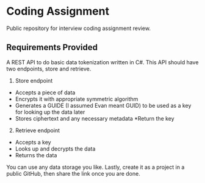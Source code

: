 # Coding Assignment
Public repository for interview coding assignment review.

## Requirements Provided
A REST API to do basic data tokenization written in C#.  This API should have two endpoints, store and retrieve.
1. Store endpoint
* Accepts a piece of data
* Encrypts it with appropriate symmetric algorithm
* Generates a GUIDE (I assumed Evan meant GUID) to be used as a key for looking up the data later
* Stores ciphertext and any necessary metadata
*Return the key
2. Retrieve endpoint
* Accepts a key
* Looks up and decrypts the data
* Returns the data

You can use any data storage you like.  Lastly, create it as a project in a public GitHub, then share the link once you are done.
